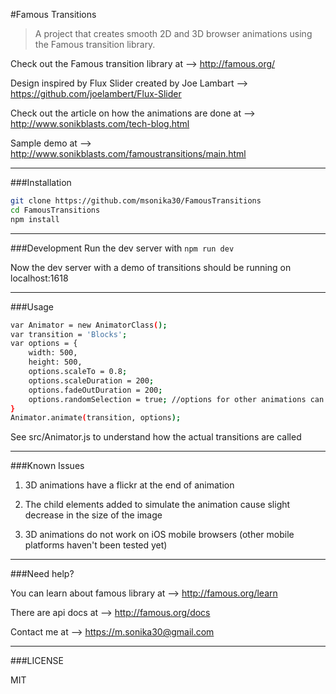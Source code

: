#Famous Transitions
> A project that creates smooth 2D and 3D browser animations using the Famous transition library.

Check out the Famous transition library at --> http://famous.org/

Design inspired by Flux Slider created by Joe Lambart --> https://github.com/joelambert/Flux-Slider

Check out the article on how the animations are done at --> http://www.sonikblasts.com/tech-blog.html

Sample demo at --> http://www.sonikblasts.com/famoustransitions/main.html

---

###Installation

```bash
git clone https://github.com/msonika30/FamousTransitions
cd FamousTransitions
npm install
```

---

###Development
Run the dev server with ```npm run dev```

Now the dev server with a demo of transitions should be running on localhost:1618

---

###Usage

```bash
var Animator = new AnimatorClass();
var transition = 'Blocks';
var options = {
	width: 500,
	height: 500,
	options.scaleTo = 0.8;
    options.scaleDuration = 200;
    options.fadeOutDuration = 200;
    options.randomSelection = true; //options for other animations can be seen in public/index.html file
}
Animator.animate(transition, options);
```

See src/Animator.js to understand how the actual transitions are called

---

###Known Issues
1) 3D animations have a flickr at the end of animation

2) The child elements added to simulate the animation cause slight decrease in the size of the image

3) 3D animations do not work on iOS mobile browsers (other mobile platforms haven't been tested yet)

---

###Need help?

You can learn about famous library at --> http://famous.org/learn

There are api docs at --> http://famous.org/docs

Contact me at --> https://m.sonika30@gmail.com

---

###LICENSE

MIT